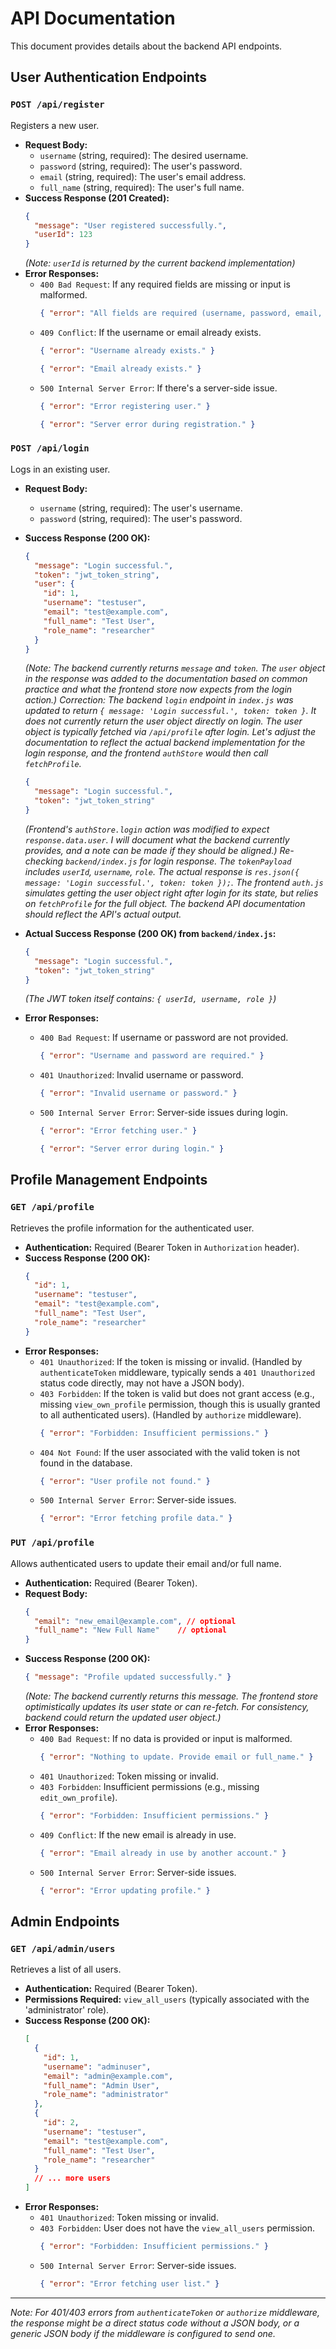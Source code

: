 # API Documentation

This document provides details about the backend API endpoints.

## User Authentication Endpoints

### `POST /api/register`
Registers a new user.

*   **Request Body:**
    *   `username` (string, required): The desired username.
    *   `password` (string, required): The user's password.
    *   `email` (string, required): The user's email address.
    *   `full_name` (string, required): The user's full name.
*   **Success Response (201 Created):**
    ```json
    {
      "message": "User registered successfully.",
      "userId": 123
    }
    ```
    *(Note: `userId` is returned by the current backend implementation)*
*   **Error Responses:**
    *   `400 Bad Request`: If any required fields are missing or input is malformed.
        ```json
        { "error": "All fields are required (username, password, email, full_name)." }
        ```
    *   `409 Conflict`: If the username or email already exists.
        ```json
        { "error": "Username already exists." }
        ```
        ```json
        { "error": "Email already exists." }
        ```
    *   `500 Internal Server Error`: If there's a server-side issue.
        ```json
        { "error": "Error registering user." }
        ```
        ```json
        { "error": "Server error during registration." }
        ```

### `POST /api/login`
Logs in an existing user.

*   **Request Body:**
    *   `username` (string, required): The user's username.
    *   `password` (string, required): The user's password.
*   **Success Response (200 OK):**
    ```json
    {
      "message": "Login successful.",
      "token": "jwt_token_string",
      "user": {
        "id": 1,
        "username": "testuser",
        "email": "test@example.com",
        "full_name": "Test User",
        "role_name": "researcher"
      }
    }
    ```
    *(Note: The backend currently returns `message` and `token`. The `user` object in the response was added to the documentation based on common practice and what the frontend store now expects from the login action.)*
    *Correction: The backend `login` endpoint in `index.js` was updated to return `{ message: 'Login successful.', token: token }`. It does *not* currently return the user object directly on login. The user object is typically fetched via `/api/profile` after login.*
    *Let's adjust the documentation to reflect the actual backend implementation for the login response, and the frontend `authStore` would then call `fetchProfile`.*
    ```json
    {
      "message": "Login successful.",
      "token": "jwt_token_string"
    }
    ```
    *(Frontend's `authStore.login` action was modified to expect `response.data.user`. I will document what the backend *currently* provides, and a note can be made if they should be aligned.)*
    *Re-checking `backend/index.js` for login response. The `tokenPayload` includes `userId`, `username`, `role`. The actual response is `res.json({ message: 'Login successful.', token: token });`. The frontend `auth.js` *simulates* getting the user object right after login for its state, but relies on `fetchProfile` for the full object. The backend API documentation should reflect the API's actual output.*

*   **Actual Success Response (200 OK) from `backend/index.js`:**
    ```json
    {
      "message": "Login successful.",
      "token": "jwt_token_string"
    }
    ```
    *(The JWT token itself contains: `{ userId, username, role }`)*

*   **Error Responses:**
    *   `400 Bad Request`: If username or password are not provided.
        ```json
        { "error": "Username and password are required." }
        ```
    *   `401 Unauthorized`: Invalid username or password.
        ```json
        { "error": "Invalid username or password." }
        ```
    *   `500 Internal Server Error`: Server-side issues during login.
        ```json
        { "error": "Error fetching user." }
        ```
        ```json
        { "error": "Server error during login." }
        ```

## Profile Management Endpoints

### `GET /api/profile`
Retrieves the profile information for the authenticated user.

*   **Authentication:** Required (Bearer Token in `Authorization` header).
*   **Success Response (200 OK):**
    ```json
    {
      "id": 1,
      "username": "testuser",
      "email": "test@example.com",
      "full_name": "Test User",
      "role_name": "researcher"
    }
    ```
*   **Error Responses:**
    *   `401 Unauthorized`: If the token is missing or invalid. (Handled by `authenticateToken` middleware, typically sends a `401 Unauthorized` status code directly, may not have a JSON body).
    *   `403 Forbidden`: If the token is valid but does not grant access (e.g., missing `view_own_profile` permission, though this is usually granted to all authenticated users). (Handled by `authorize` middleware).
        ```json
        { "error": "Forbidden: Insufficient permissions." }
        ```
    *   `404 Not Found`: If the user associated with the valid token is not found in the database.
        ```json
        { "error": "User profile not found." }
        ```
    *   `500 Internal Server Error`: Server-side issues.
        ```json
        { "error": "Error fetching profile data." }
        ```

### `PUT /api/profile`
Allows authenticated users to update their email and/or full name.

*   **Authentication:** Required (Bearer Token).
*   **Request Body:**
    ```json
    {
      "email": "new_email@example.com", // optional
      "full_name": "New Full Name"    // optional
    }
    ```
*   **Success Response (200 OK):**
    ```json
    { "message": "Profile updated successfully." }
    ```
    *(Note: The backend currently returns this message. The frontend store optimistically updates its user state or can re-fetch. For consistency, backend could return the updated user object.)*
*   **Error Responses:**
    *   `400 Bad Request`: If no data is provided or input is malformed.
        ```json
        { "error": "Nothing to update. Provide email or full_name." }
        ```
    *   `401 Unauthorized`: Token missing or invalid.
    *   `403 Forbidden`: Insufficient permissions (e.g., missing `edit_own_profile`).
        ```json
        { "error": "Forbidden: Insufficient permissions." }
        ```
    *   `409 Conflict`: If the new email is already in use.
        ```json
        { "error": "Email already in use by another account." }
        ```
    *   `500 Internal Server Error`: Server-side issues.
        ```json
        { "error": "Error updating profile." }
        ```

## Admin Endpoints

### `GET /api/admin/users`
Retrieves a list of all users.

*   **Authentication:** Required (Bearer Token).
*   **Permissions Required:** `view_all_users` (typically associated with the 'administrator' role).
*   **Success Response (200 OK):**
    ```json
    [
      {
        "id": 1,
        "username": "adminuser",
        "email": "admin@example.com",
        "full_name": "Admin User",
        "role_name": "administrator"
      },
      {
        "id": 2,
        "username": "testuser",
        "email": "test@example.com",
        "full_name": "Test User",
        "role_name": "researcher"
      }
      // ... more users
    ]
    ```
*   **Error Responses:**
    *   `401 Unauthorized`: Token missing or invalid.
    *   `403 Forbidden`: User does not have the `view_all_users` permission.
        ```json
        { "error": "Forbidden: Insufficient permissions." }
        ```
    *   `500 Internal Server Error`: Server-side issues.
        ```json
        { "error": "Error fetching user list." }
        ```
---

*Note: For 401/403 errors from `authenticateToken` or `authorize` middleware, the response might be a direct status code without a JSON body, or a generic JSON body if the middleware is configured to send one.*
